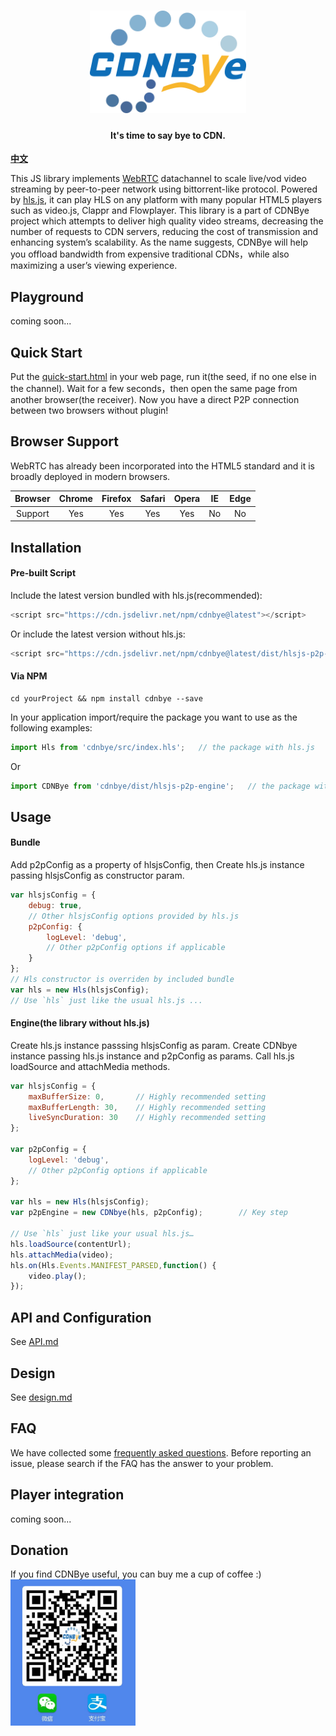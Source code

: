<h1 align="center"><a href="" target="_blank" rel="noopener noreferrer"><img width="250" src="figs/cdnbye.png" alt="cdnbye logo"></a></h1>
<h4 align="center">It's time to say bye to CDN.</h4>


**[中文](docs/中文/README_CH.md)**

This JS library implements [WebRTC](https://en.wikipedia.org/wiki/WebRTC) datachannel to scale live/vod video streaming by peer-to-peer network using bittorrent-like protocol. Powered by [hls.js](https://github.com/video-dev/hls.js), it can play HLS on any platform with many popular HTML5 players such as video.js, Clappr and Flowplayer. This library is a part of CDNBye project which attempts to deliver high quality video streams, decreasing the number of requests to CDN servers, reducing the cost of transmission and enhancing system’s scalability. As the name suggests, CDNBye will help you offload bandwidth from expensive traditional CDNs，while also maximizing a user’s viewing experience.

## Playground
coming soon...

## Quick Start
Put the [quick-start.html](demo/quick-start.html) in your web page, run it(the seed, if no one else in the channel). Wait for a few seconds，then open the same page from another browser(the receiver). Now you have a direct P2P connection between two browsers without plugin!

## Browser Support
WebRTC has already been incorporated into the HTML5 standard and it is broadly deployed in modern browsers.

 Browser|Chrome | Firefox | Safari | Opera | IE | Edge|   
:-: | :-: | :-: | :-: | :-: | :-: | :-:
Support | Yes | Yes | Yes | Yes | No | No 

## Installation

#### Pre-built Script
Include the latest version bundled with hls.js(recommended): 
```javascript
<script src="https://cdn.jsdelivr.net/npm/cdnbye@latest"></script>
```
Or include the latest version without hls.js:
```javascript
<script src="https://cdn.jsdelivr.net/npm/cdnbye@latest/dist/hlsjs-p2p-engine.min.js"></script>
```

#### Via NPM
```
cd yourProject && npm install cdnbye --save
```
In your application import/require the package you want to use as the following examples:
```javascript
import Hls from 'cdnbye/src/index.hls';   // the package with hls.js
```
Or 
```javascript
import CDNBye from 'cdnbye/dist/hlsjs-p2p-engine';   // the package without hls.js
```

## Usage
#### Bundle
Add p2pConfig as a property of hlsjsConfig, then Create hls.js instance passing hlsjsConfig as constructor param.
```javascript
var hlsjsConfig = {
    debug: true,
    // Other hlsjsConfig options provided by hls.js
    p2pConfig: {
        logLevel: 'debug',
        // Other p2pConfig options if applicable
    }
};
// Hls constructor is overriden by included bundle
var hls = new Hls(hlsjsConfig);
// Use `hls` just like the usual hls.js ...
```
#### Engine(the library without hls.js)
Create hls.js instance passsing hlsjsConfig as param. Create CDNbye instance passing hls.js instance and p2pConfig as params. Call hls.js loadSource and attachMedia methods.
```javascript
var hlsjsConfig = {
    maxBufferSize: 0,       // Highly recommended setting
    maxBufferLength: 30,    // Highly recommended setting
    liveSyncDuration: 30    // Highly recommended setting
};

var p2pConfig = {
    logLevel: 'debug',
    // Other p2pConfig options if applicable
};

var hls = new Hls(hlsjsConfig);
var p2pEngine = new CDNbye(hls, p2pConfig);        // Key step

// Use `hls` just like your usual hls.js…
hls.loadSource(contentUrl);
hls.attachMedia(video);
hls.on(Hls.Events.MANIFEST_PARSED,function() {
    video.play();
});
```

## API and Configuration
See [API.md](docs/English/API.md)

## Design
See [design.md](docs/English/design.md)

## FAQ
We have collected some [frequently asked questions](docs/English/FAQ.md). Before reporting an issue, please search if the FAQ has the answer to your problem.

## Player integration
coming soon...

## Donation
If you find CDNBye useful, you can buy me a cup of coffee :)<br>
<img width="200" src="figs/pay.jpeg" alt="donation">








